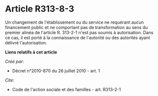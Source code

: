 # Article R313-8-3

Un changement de l'établissement ou du service ne requérant aucun financement public et ne comportant pas de transformation
au sens du premier alinéa de l'article R. 313-2-1 n'est pas soumis à autorisation. Dans ce cas, il est porté à la
connaissance de l'autorité ou des autorités ayant délivré l'autorisation.

**Liens relatifs à cet article**

_Créé par_:

  - Décret n°2010-870 du 26 juillet 2010 - art. 1

_Cite_:

  - Code de l'action sociale et des familles - art. R313-2-1
